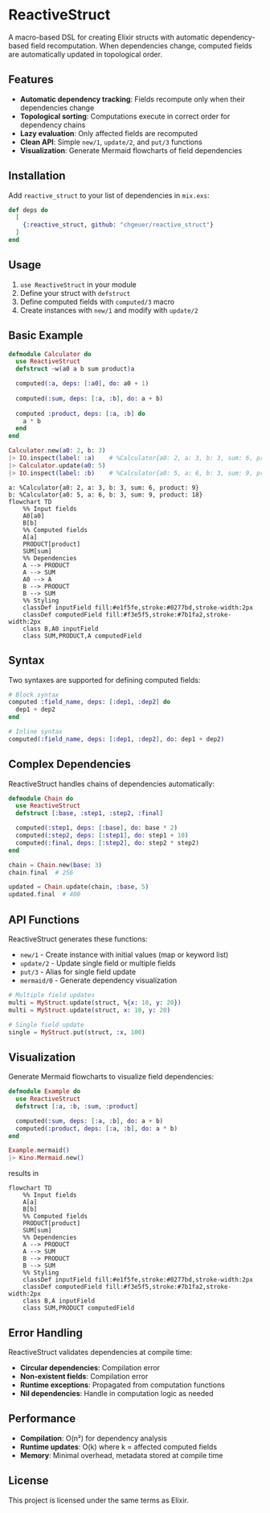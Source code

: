# ReactiveStruct

A macro-based DSL for creating Elixir structs with automatic dependency-based field recomputation. When dependencies change, computed fields are automatically updated in topological order.

## Features

- **Automatic dependency tracking**: Fields recompute only when their dependencies change
- **Topological sorting**: Computations execute in correct order for dependency chains
- **Lazy evaluation**: Only affected fields are recomputed
- **Clean API**: Simple `new/1`, `update/2`, and `put/3` functions
- **Visualization**: Generate Mermaid flowcharts of field dependencies

## Installation

Add `reactive_struct` to your list of dependencies in `mix.exs`:

```elixir
def deps do
  [
    {:reactive_struct, github: "chgeuer/reactive_struct"}
  ]
end
```

## Usage

1. `use ReactiveStruct` in your module
2. Define your struct with `defstruct`
3. Define computed fields with `computed/3` macro
4. Create instances with `new/1` and modify with `update/2`

## Basic Example

```elixir
defmodule Calculator do
  use ReactiveStruct
  defstruct ~w(a0 a b sum product)a

  computed(:a, deps: [:a0], do: a0 + 1)
  
  computed(:sum, deps: [:a, :b], do: a + b)
  
  computed :product, deps: [:a, :b] do
    a * b
  end
end

Calculator.new(a0: 2, b: 3)
|> IO.inspect(label: :a)    # %Calculator{a0: 2, a: 3, b: 3, sum: 6, product: 9}
|> Calculator.update(a0: 5)
|> IO.inspect(label: :b)    # %Calculator{a0: 5, a: 6, b: 3, sum: 9, product: 18}
```

```mermaidjs
a: %Calculator{a0: 2, a: 3, b: 3, sum: 6, product: 9}
b: %Calculator{a0: 5, a: 6, b: 3, sum: 9, product: 18}
flowchart TD
    %% Input fields
    A0[a0]
    B[b]
    %% Computed fields
    A[a]
    PRODUCT[product]
    SUM[sum]
    %% Dependencies
    A --> PRODUCT
    A --> SUM
    A0 --> A
    B --> PRODUCT
    B --> SUM
    %% Styling
    classDef inputField fill:#e1f5fe,stroke:#0277bd,stroke-width:2px
    classDef computedField fill:#f3e5f5,stroke:#7b1fa2,stroke-width:2px
    class B,A0 inputField
    class SUM,PRODUCT,A computedField
```

## Syntax

Two syntaxes are supported for defining computed fields:

```elixir
# Block syntax
computed :field_name, deps: [:dep1, :dep2] do
  dep1 + dep2
end

# Inline syntax
computed(:field_name, deps: [:dep1, :dep2], do: dep1 + dep2)
```

## Complex Dependencies

ReactiveStruct handles chains of dependencies automatically:

```elixir
defmodule Chain do
  use ReactiveStruct
  defstruct [:base, :step1, :step2, :final]

  computed(:step1, deps: [:base], do: base * 2)
  computed(:step2, deps: [:step1], do: step1 + 10)
  computed(:final, deps: [:step2], do: step2 * step2)
end

chain = Chain.new(base: 3)
chain.final  # 256

updated = Chain.update(chain, :base, 5)
updated.final  # 400
```

## API Functions

ReactiveStruct generates these functions:

- `new/1` - Create instance with initial values (map or keyword list)
- `update/2` - Update single field or multiple fields
- `put/3` - Alias for single field update
- `mermaid/0` - Generate dependency visualization

```elixir
# Multiple field updates
multi = MyStruct.update(struct, %{x: 10, y: 20})
multi = MyStruct.update(struct, x: 10, y: 20)

# Single field update
single = MyStruct.put(struct, :x, 100)
```

## Visualization

Generate Mermaid flowcharts to visualize field dependencies:

```elixir
defmodule Example do
  use ReactiveStruct
  defstruct [:a, :b, :sum, :product]

  computed(:sum, deps: [:a, :b], do: a + b)
  computed(:product, deps: [:a, :b], do: a * b)
end

Example.mermaid()
|> Kino.Mermaid.new()
```

results in 

```mermaidjs
flowchart TD
    %% Input fields
    A[a]
    B[b]
    %% Computed fields
    PRODUCT[product]
    SUM[sum]
    %% Dependencies
    A --> PRODUCT
    A --> SUM
    B --> PRODUCT
    B --> SUM
    %% Styling
    classDef inputField fill:#e1f5fe,stroke:#0277bd,stroke-width:2px
    classDef computedField fill:#f3e5f5,stroke:#7b1fa2,stroke-width:2px
    class B,A inputField
    class SUM,PRODUCT computedField
```

## Error Handling

ReactiveStruct validates dependencies at compile time:

- **Circular dependencies**: Compilation error
- **Non-existent fields**: Compilation error
- **Runtime exceptions**: Propagated from computation functions
- **Nil dependencies**: Handle in computation logic as needed

## Performance

- **Compilation**: O(n²) for dependency analysis
- **Runtime updates**: O(k) where k = affected computed fields
- **Memory**: Minimal overhead, metadata stored at compile time

## License

This project is licensed under the same terms as Elixir.